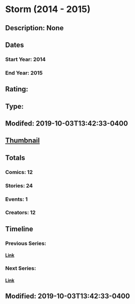 # Storm (2014 - 2015)
## Description: None
## Dates
### Start Year: 2014
### End Year: 2015
## Rating: 
## Type: 
## Modifed: 2019-10-03T13:42:33-0400
## [Thumbnail](http://i.annihil.us/u/prod/marvel/i/mg/6/10/542ae1f26901f.jpg)
## Totals
### Comics: 12
### Stories: 24
### Events: 1
### Creators: 12
## Timeline
### Previous Series: 
#### [Link]()
### Next Series: 
#### [Link]()
## Modified: 2019-10-03T13:42:33-0400